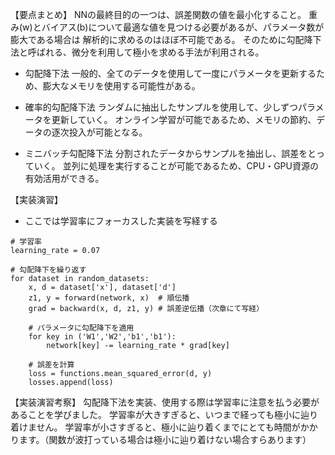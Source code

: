 【要点まとめ】
NNの最終目的の一つは、誤差関数の値を最小化すること。
重み(w)とバイアス(b)について最適な値を見つける必要があるが、パラメータ数が膨大である場合は
解析的に求めるのはほぼ不可能である。
そのために勾配降下法と呼ばれる、微分を利用して極小を求める手法が利用される。

* 勾配降下法
一般的、全てのデータを使用して一度にパラメータを更新するため、膨大なメモリを使用する可能性がある。

* 確率的勾配降下法
ランダムに抽出したサンプルを使用して、少しずつパラメータを更新していく。
オンライン学習が可能であるため、メモリの節約、データの逐次投入が可能となる。

* ミニバッチ勾配降下法
分割されたデータからサンプルを抽出し、誤差をとっていく。
並列に処理を実行することが可能であるため、CPU・GPU資源の有効活用ができる。

【実装演習】
* ここでは学習率にフォーカスした実装を写経する
```
# 学習率
learning_rate = 0.07

# 勾配降下を繰り返す
for dataset in random_datasets:
    x, d = dataset['x'], dataset['d']
    z1, y = forward(network, x)  # 順伝播
    grad = backward(x, d, z1, y) # 誤差逆伝播（次章にて写経）

    # パラメータに勾配降下を適用
    for key in ('W1','W2','b1','b1'):
        network[key] -= learning_rate * grad[key]
    
    # 誤差を計算
    loss = functions.mean_squared_error(d, y)
    losses.append(loss)
```

【実装演習考察】
勾配降下法を実装、使用する際は学習率に注意を払う必要があることを学びました。
学習率が大きすぎると、いつまで経っても極小に辿り着けません。
学習率が小さすぎると、極小に辿り着くまでにとても時間がかかります。（関数が波打っている場合は極小に辿り着けない場合すらあります）